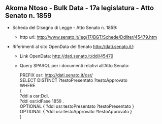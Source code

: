 ## Akoma Ntoso - Bulk Data - 17a legislatura - Atto Senato n. 1859 ##

* Scheda del Disegno di Legge - Atto Senato n. 1859:
	* http url: http://www.senato.it/leg/17/BGT/Schede/Ddliter/45479.htm

* Riferimenti al sito OpenData del Senato http://dati.senato.it/:
	* Link OpenData: http://dati.senato.it/ddl/45479
	* Query SPARQL per i documenti relativi all'Atto Senato:

        PREFIX osr: <http://dati.senato.it/osr/>  
		SELECT DISTINCT ?testoPresentato ?testoApprovato  
		WHERE  
		{  
		    ?ddl a osr:Ddl.  
		    ?ddl osr:idFase 1859 .  
		    OPTIONAL { ?ddl osr:testoPresentato ?testoPresentato }  
		    OPTIONAL { ?ddl osr:testoApprovato ?testoApprovato }  
		}
		